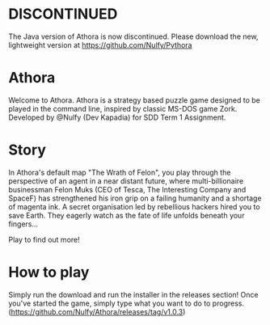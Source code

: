# DISCONTINUED
The Java version of Athora is now discontinued. Please download the new, lightweight version at 
https://github.com/Nulfy/Pythora

# Athora

Welcome to Athora. Athora is a strategy based puzzle game designed to be played in the command line, inspired by classic MS-DOS game Zork.
Developed by @Nulfy (Dev Kapadia) for SDD Term 1 Assignment. 

# Story

In Athora's default map "The Wrath of Felon", you play through the perspective of an agent in a near distant future, where multi-billionaire businessman Felon Muks (CEO of Tesca, The Interesting Company and SpaceF) has strengthened his iron grip on a failing humanity and a shortage of magenta ink. A secret organisation led by rebellious hackers hired you to save Earth. They eagerly watch as the fate of life unfolds beneath your fingers...

Play to find out more!

# How to play

Simply run the download and run the installer in the releases section! Once you've started the game, simply type what you want to do to progress.
(https://github.com/Nulfy/Athora/releases/tag/v1.0.3)
